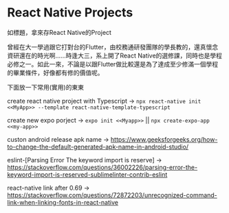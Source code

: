 # React Native Projects

如標題，拿來存React Native的Project

曾經在大一學過跟它打對台的Flutter，由校務通研發團隊的學長教的，還真懷念資研還在的時光啊......時逢大三，系上開了React Native的選修課，同時也是學程必修之一。如此一來，不論是以跟Flutter做比較還是為了達成至少修滿一個學程的畢業條件，好像都有修的價值呢。



下面放一下常用(實用)的東東

create react native project with Typescript ->  `npx react-native init <<MyApp>> --template react-native-template-typescript`

create new expo porject -> `expo init <<Myapp>>` || `npx create-expo-app <<my-app>>`

custon android release apk name -> https://www.geeksforgeeks.org/how-to-change-the-default-generated-apk-name-in-android-studio/

eslint-[Parsing Error The keyword import is reserve] -> https://stackoverflow.com/questions/36002226/parsing-error-the-keyword-import-is-reserved-sublimelinter-contrib-eslint

react-native link after 0.69 -> https://stackoverflow.com/questions/72872203/unrecognized-command-link-when-linking-fonts-in-react-native